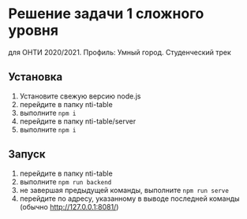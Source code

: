 # Решение задачи 1 сложного уровня
для ОНТИ 2020/2021. Профиль: Умный город. Студенческий трек

## Установка
1. Установите свежую версию node.js
2. перейдите в папку nti-table
3. выполните ```npm i```
4. перейдите в папку nti-table/server
5. выполните ```npm i``` 

## Запуск
1. перейдите в папку nti-table
2. выполните ```npm run backend```
3. не завершая предыдущей команды, выполните ```npm run serve```
4. перейдите по адресу, указанному в выводе последней команды (обычно http://127.0.0.1:8081/)

